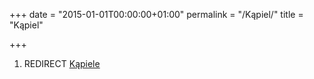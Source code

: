 +++
date = "2015-01-01T00:00:00+01:00"
permalink = "/Kąpiel/"
title = "Kąpiel"

+++

1.  REDIRECT [Kąpiele](/atopedia/Kąpiele "wikilink")

